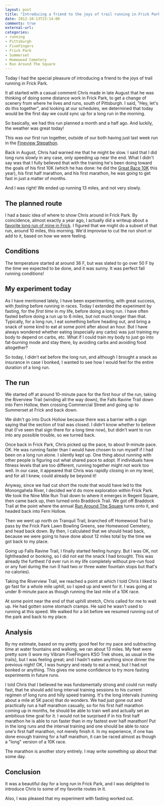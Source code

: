 ```yaml
---
layout: post
title: "Introducing a friend to the joys of trail running in Frick Park"
date: 2012-10-13T23:14:00
comments: true
external-url: 
categories: 
- running
- Pittsburgh
- FiveFingers
- Frick Park
- Summerset
- Homewood Cemetery
- Run Around The Square
---
```

Today I had the special pleasure of introducing a friend to the joys of trail running in Frick Park.

It all started with a casual comment Chris made in late August that he was thinking of doing some distance work in Frick Park, to get a change of scenery from where he lives and runs, south of Pittsburgh. I said, "Hey, let's do this together", and looking at our schedules, we determined that today would be the first day we could sync up for a long run in the morning.

So basically, we had this run planned a month and a half ago. And luckily, the weather was great today!

This was our first run together, outside of our both having just last week run in the [Fineview Stepathon](/blog/2012/10/06/the-fineview-stepathon-2012-pittsburghs-grueling-urban-trail-race/).

Back in August, Chris had warned me that he might be slow. I said that I did long runs slowly in any case, only speeding up near the end. What I didn't say was that I fully believed that with the training he's been doing toward the goals of his first 10K (which he has done: he did the [Great Race 10K](/blog/categories/great-race/) this year), his first half marathon, and his first marathon, he was going to get fast in just a matter of months.

And I was right! We ended up running 13 miles, and not very slowly.

<!--more-->

## The planned route

I had a basic idea of where to show Chris around in Frick Park. By coincidence, almost exactly a year ago, I actually did a writeup about a [favorite long run of mine in Frick](/blog/2011/10/15/snapshots-of-pittsburgh-from-a-12-mile-run/). I figured that we might do a subset of that run, around 10 miles, this morning. We'd improvise to cut the run short or add to it, based on how we were feeling.

## Conditions

The temperature started at around 36 F, but was slated to go over 50 F by the time we expected to be done, and it was sunny. It was perfect fall running conditions!

## My experiment today

As I have mentioned lately, I have been experimenting, with great success, with *fasting* before running in races. Today I extended the experiment by fasting, for the *first time* in my life, before doing a long run. I have often fasted before doing a run up to 6 miles, but not much longer than that. Typically, for a long run, I eat something before heading out, and bring a snack of some kind to eat at some point after about an hour. But I have always wondered whether eating (especially any carbs) was just training my body to depend on carbs, etc. What if I could train my body to just go into fat-burning mode and stay there, by avoiding carbs and avoiding food altogether?

So today, I didn't eat before the long run, and although I brought a snack as insurance in case I bonked, I wanted to see how I would feel for the entire duration of a long run.

## The run

We started off at around 10-minute pace for the first hour of the run, taking the Riverview Trail (winding all the way down), the Falls Ravine Trail down into Fern Hollow, then crossing Commercial Street and going up to Summerset at Frick and back down.

We didn't go into Duck Hollow because there was a barrier with a sign saying that the section of trail was closed. I didn't know whether to believe that (I've seen that sign there for a long time now), but didn't want to run into any possible trouble, so we turned back.

Once back in Frick Park, Chris picked up the pace, to about 9-minute pace. OK. He was running faster than I would have chosen to run myself if I had been on a long run alone. I silently kept up. One thing about running with other people is figuring out what shared pace to adopt. If individuals have fitness levels that are too different, running together might not work too well. In our case, it appeared that Chris was rapidly closing in on my level, and for all I knew, could already be beyond it!

Anyway, since we had cut short the route that would have led to the Monongahela River, I decided we'd do more exploration within Frick Park. We took the Nine Mile Run Trail down to where it emerges in Regent Square, then came back up, then turned onto Braddock Trail. We got off Braddock Trail at the point where the annual [Run Around The Square](/blog/2012/08/25/my-eighth-time-doing-run-around-the-square-5k/) turns onto it, and headed back into Fern Hollow.

Then we went up north on Tranquil Trail, branched off Homewood Trail to pass by the Frick Park Lawn Bowling Greens, see Homewood Cemetery, and head back down. By then, I calculated that we should head back, because we were going to have done about 12 miles total by the time we got back to my place.

Going up Falls Ravine Trail, I finally started feeling hungry. But I was OK, not lightheaded or bonking, so I did not eat the snack I had brought. This was already the furthest I'd ever run in my life completely without pre-run food or any fuel during the run (I had two or three water fountain stops but that's no calories).

Taking the Riverview Trail, we reached a point at which I told Chris I liked to go fast for a whole mile uphill, so I sped up and went for it. I was going at under 8-minute pace as though running the last mile of a 10K race.

At some point near the end of that uphill stretch, Chris called for me to wait up. He had gotten some stomach cramps. He said he wasn't used to running at this speed. We walked for a bit before we resumed running out of the park and back to my place.

## Analysis

By my estimate, based on my pretty good feel for my pace and subtracting time at water fountains and walking, we ran about 13 miles. My feet were pretty sore (I wore my Vibram FiveFingers KSO Trek shoes, as usual in the trails), but I was feeling great; and I hadn't eaten anything since dinner the previous night! OK, I was hungry and ready to eat a meal, but I had not bonked or anything. This gives me some confidence to try more fasting experiments in future runs.

I told Chris that I believed he was fundamentally strong and could run really fast, that he should add long interval training sessions to his current regimen of long runs and hilly speed training. It's the long intervals (running about a mile at 5K pace) that do wonders. We had just gone out and practically run a half marathon casually, so for his first half marathon coming up in months, he should be able to train well and actually set an ambitious time goal for it. I would not be surprised if in his first half marathon he is able to run faster than in my fastest ever half marathon! Put in the long runs and the interval training and one should be able to *race* one's first half marathon, not merely finish it. In my experience, if one has done enough training for a half marathon, it can be raced almost as though a "long" version of a 10K race.

The marathon is another story entirely. I may write something up about that some day.

## Conclusion

It was a beautiful day for a long run in Frick Park, and I was delighted to introduce Chris to some of my favorite routes in it.

Also, I was pleased that my experiment with fasting worked out.
